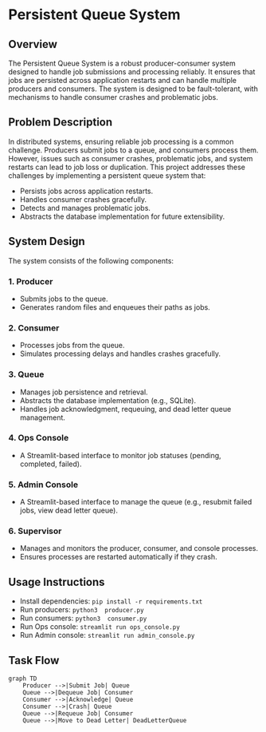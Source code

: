 # Persistent Queue System

## Overview
The Persistent Queue System is a robust producer-consumer system designed to handle job submissions and processing reliably. It ensures that jobs are persisted across application restarts and can handle multiple producers and consumers. The system is designed to be fault-tolerant, with mechanisms to handle consumer crashes and problematic jobs.

## Problem Description
In distributed systems, ensuring reliable job processing is a common challenge. Producers submit jobs to a queue, and consumers process them. However, issues such as consumer crashes, problematic jobs, and system restarts can lead to job loss or duplication. This project addresses these challenges by implementing a persistent queue system that:
- Persists jobs across application restarts.
- Handles consumer crashes gracefully.
- Detects and manages problematic jobs.
- Abstracts the database implementation for future extensibility.
  
## System Design
The system consists of the following components:

### 1. **Producer**
- Submits jobs to the queue.
- Generates random files and enqueues their paths as jobs.

### 2. **Consumer**
- Processes jobs from the queue.
- Simulates processing delays and handles crashes gracefully.

### 3. **Queue**
- Manages job persistence and retrieval.
- Abstracts the database implementation (e.g., SQLite).
- Handles job acknowledgment, requeuing, and dead letter queue management.

### 4. **Ops Console**
- A Streamlit-based interface to monitor job statuses (pending, completed, failed).

### 5. **Admin Console**
- A Streamlit-based interface to manage the queue (e.g., resubmit failed jobs, view dead letter queue).

### 6. **Supervisor**
- Manages and monitors the producer, consumer, and console processes.
- Ensures processes are restarted automatically if they crash.


## Usage Instructions
- Install dependencies: `pip install -r requirements.txt`
- Run producers: `python3  producer.py`
- Run consumers: `python3  consumer.py`
- Run Ops console: `streamlit run ops_console.py`
- Run Admin console: `streamlit run admin_console.py`

## Task Flow

```mermaid
graph TD
    Producer -->|Submit Job| Queue
    Queue -->|Dequeue Job| Consumer
    Consumer -->|Acknowledge| Queue
    Consumer -->|Crash| Queue
    Queue -->|Requeue Job| Consumer
    Queue -->|Move to Dead Letter| DeadLetterQueue

